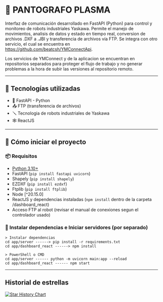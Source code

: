# 🤖 PANTOGRAFO PLASMA

Interfaz de comunicación desarrollado en FastAPI (Python) para control y monitoreo de robots industriales Yaskawa. Permite el manejo de movimientos, analisis de datos y estado en tiempo real, conversion de archivos .DXF a .JBI y transferencia de archivos vía FTP. Se integra con otro servicio, el cual se encuentra en https://github.com/beatcsh/YMConnectApi.

Los servicios de YMConnect y de la aplicacion se encuentran en repositorios separados para proteger el flujo de trabajo y no
generar problemas a la hora de subir las versiones al repositorio remoto.

---

## 🧩 Tecnologías utilizadas

- 🐍 FastAPI - Python
- 📤 FTP (transferencia de archivos)
- 🪛 Tecnologia de robots industriales de Yaskawa
- 🕸️ ReactJS

---

## 🚀 Cómo iniciar el proyecto

### 📦 Requisitos

- [Python 3.10+](https://www.python.org/)
- FastAPI (`pip install fastapi uvicorn`)
- Shapely (`pip install shapely`)
- EZDXF (`pip install ezdxf`)
- Ftplib (`pip install ftplib`)
- Node [^20.15.0]
- ReactJS y dependencias instaladas (`npm install` dentro de la carpeta /dashboard_react)
- Acceso FTP al robot (revisar el manual de conexiones segun el controlador usado)

### 🏃 Instalar dependencias e Iniciar servidores (por separado)

```Desde Powershell o CMD
> Instalar dependencias
cd app/server ------> pip install -r requirements.txt
cd app/dashboard_react ------> npm install

> PowerShell o CMD
cd app/server ------ python -m uvicorn main:app --reload
cd app/dashboard_react ------ npm start
```
---

## Historial de estrellas

[![Star History Chart](https://api.star-history.com/svg?repos=beatcsh/pantografo_codes&type=Timeline)](https://www.star-history.com/#beatcsh/pantografo_codes&Timeline)
